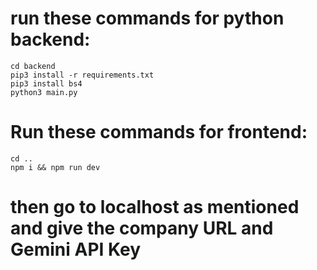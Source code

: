 # run these commands for python backend:
```shell
cd backend
pip3 install -r requirements.txt
pip3 install bs4
python3 main.py
```

# Run these commands for frontend:
```shell
cd ..
npm i && npm run dev
```
# then go to localhost as mentioned and give the company URL and Gemini API Key
